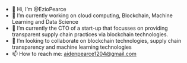 - 👋 Hi, I’m @EzioPearce
- 👀 I’m currently working on cloud computing, Blockchain, Machine Learning and Data Science
- 🌱 I’m currently the CTO of a start-up that focusses on providing transparent supply chain practices via blockchain technologies.
- 💞️ I’m looking to collaborate on blockchain technologies, supply chain transparency and machine learning technologies
- 📫 How to reach me: aidenpearce1204@gmail.com

<!---
EzioPearce/EzioPearce is a ✨ special ✨ repository because its `README.md` (this file) appears on your GitHub profile.
You can click the Preview link to take a look at your changes.
--->
